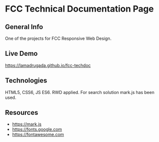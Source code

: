 # FCC Technical Documentation Page
## General Info
One of the projects for FCC Responsive Web Design.

## Live Demo
https://lamadrugada.github.io/fcc-techdoc

## Technologies
HTML5, CSS6, JS ES6. RWD applied. For search solution mark.js has been used.

## Resources
* https://mark.js
* https://fonts.google.com
* https://fontawesome.com

